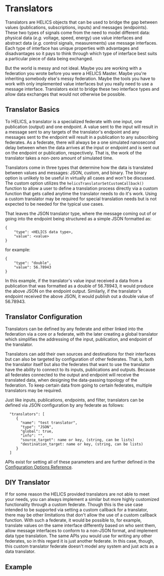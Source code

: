 # Translators

Translators are HELICS objects that can be used to bridge the gap between values (publications, subscriptions, inputs) and messages (endpoints). These two types of signals come from the need to model different data: physical data (_e.g._ voltage, speed, energy) use value interfaces and abstract data (_e.g._ control signals, measurements) use message interfaces. Each type of interface has unique properties with advantages and disadvantages so it pays to think through which type of interface best suits a particular piece of data being exchanged.

But the world is messy and not ideal. Maybe you are working with a federation you wrote before you were a HELICS Master. Maybe you're inheriting somebody else's messy federation. Maybe the tools you have to work with only implemented value interfaces but you really need to use a message interface. Translators exist to bridge these two interface types and allow data exchanges that would not otherwise be possible.

## Translator Basics
To HELICS, a translator is a specialized federate with one input, one publication (output) and one endpoint. A value sent to the input will result in a message sent to any targets of the translator's endpoint and any messages sent to the endpoint will result in a publication to any subscribing federates. As a federate, there will always be a one simulated nanosecond delay between when the data arrives at the input or endpoint and is sent out on the endpoint or publication, respectively. That is, the work of the translator takes a non-zero amount of simulated time.

Translators come in three types that determine how the data is translated between values and messages: JSON, custom, and binary. The binary option is unlikely to be useful in virtually all cases and won't be discussed. The custom option utilizes the `helicsTranslatorSetCustomCallback()` function to allow a user to define a translation process directly via a custom function that gets called anytime the translator needs to do it's work. Using a custom translator may be required for special translation needs but is not expected to be needed for the typical use cases.

That leaves the JSON translator type, where the message coming out of or going into the endpoint being structured as a simple JSON formatted as:

```
{
	"type": <HELICS data type>,
	"value": <value>
}
```
for example:
```
{
	"type": "double",
	"value": 56.78943
}
```
In this example, if the translator's value input received a data from a publication that was formatted as a double of 56.78943, it would produce the above JSON on the endpoint output. Similarly, if the translator's endpoint received the above JSON, it would publish out a double value of 56.78943.



## Translator Configuration
Translators can be defined by any federate and either linked into the federation via a core or a federate, with the later creating a global translator which simplifies the addressing of the input, publication, and endpoint of the translator.

Translators can add their own sources and destinations for their interfaces but can also be targeted by configuration of other federates. That is, both the translator itself but also the federates that want to use the translator have the ability to connect to its inputs, publications and outputs. Because all federates connected to the output and endpoint will receive the translated data, when designing the data-passing topology of the federation. To keep certain data from going to certain federates, multiple translators may be required.


Just like inputs, publications, endpoints, and filter, translators can be defined via JSON configuration by any federate as follows:

```
  "translators": [
     {
       "name": "test translator",
       "type": "JSON",
       "global": true,
       "info": "",
       "source_target": name or key, (string, can be lists)
       "destination_target: name or key, (string, can be lists)
     }
  ]
```

APIs exist for setting all of these parameters and are further defined in the [Configuration Options Reference](../../references/configuration_options_reference).


## DIY Translator
If for some reason the HELICS provided translators are not able to meet your needs, you can always implement a similar but more highly customized functionality through a custom federate. Though this is the use case intended to be supported via setting a custom callback for a translator, there may be other limitations that don't allow the use of a custom callback function. With such a federate, it would be possible to, for example, translate values on the same interface differently based on who sent them, allow message interfaces to conform to a non-JSON format, and implement data type translation. The same APIs you would use for writing any other federates, so in this regard it is just another federate. In this case, though, this custom translator federate doesn't model any system and just acts as a data translator. 

## Example


